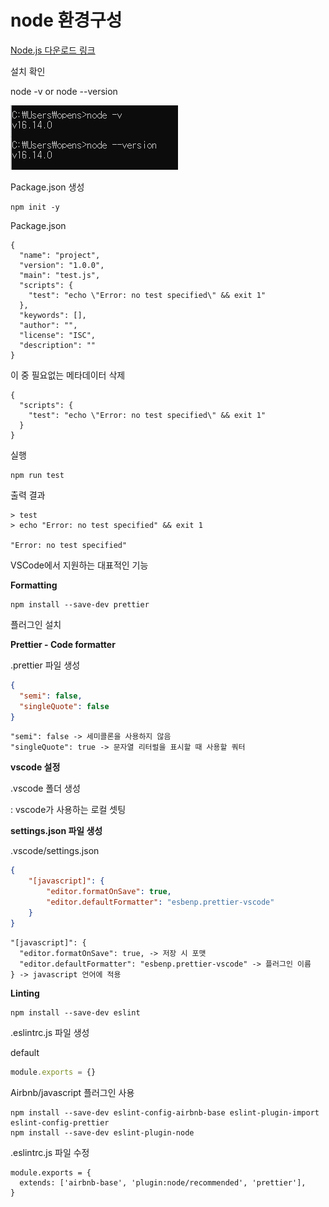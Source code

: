 node 환경구성
======================

[Node.js 다운로드 링크](https://nodejs.org/en/)

설치 확인

node -v or node --version

![확인](https://github.com/openstack9332/nodejs/blob/9568bdd7fde5a0249fa0da3cde8126e61e530050/fast/Back-End-Part1/images/image1.png)

Package.json 생성

```
npm init -y
```
Package.json
```
{
  "name": "project",
  "version": "1.0.0",
  "main": "test.js",
  "scripts": {
    "test": "echo \"Error: no test specified\" && exit 1"
  },
  "keywords": [],
  "author": "",
  "license": "ISC",
  "description": ""
}
```

이 중 필요없는 메타데이터 삭제

```
{
  "scripts": {
    "test": "echo \"Error: no test specified\" && exit 1"
  }
}
```

실행

```
npm run test
```

출력 결과

```
> test
> echo "Error: no test specified" && exit 1

"Error: no test specified" 
```

VSCode에서 지원하는 대표적인 기능

**Formatting**

```
npm install --save-dev prettier
```

플러그인 설치

**Prettier - Code formatter**

.prettier 파일 생성 

```json
{
  "semi": false, 
  "singleQuote": false
}
```

```
"semi": false -> 세미콜론을 사용하지 않음
"singleQuote": true -> 문자열 리터럴을 표시할 때 사용할 쿼터
```

**vscode 설정**

.vscode 폴더 생성 

: vscode가 사용하는 로컬 셋팅

**settings.json 파일 생성** 

.vscode/settings.json

```json
{
    "[javascript]": {
        "editor.formatOnSave": true,
        "editor.defaultFormatter": "esbenp.prettier-vscode"
    }
}
```

```
"[javascript]": { 
  "editor.formatOnSave": true, -> 저장 시 포맷
  "editor.defaultFormatter": "esbenp.prettier-vscode" -> 플러그인 이름
} -> javascript 언어에 적용
```

**Linting**

```
npm install --save-dev eslint
```

.eslintrc.js 파일 생성 

default

```javascript
module.exports = {}
```

Airbnb/javascript 플러그인 사용

```
npm install --save-dev eslint-config-airbnb-base eslint-plugin-import eslint-config-prettier
npm install --save-dev eslint-plugin-node
```

.eslintrc.js 파일 수정

```
module.exports = {
  extends: ['airbnb-base', 'plugin:node/recommended', 'prettier'],
}
```









